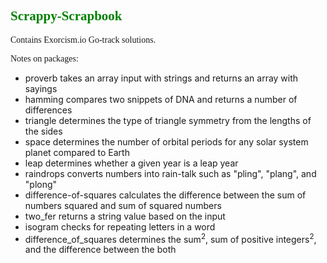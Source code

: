 <!DOCTYPE html>
<html>
<head>
</head>
<body>
<article>
<h1 style="color: green; font-family: cursive;">Scrappy-Scrapbook</h1>

<p style="font-family: cursive;">Contains Exorcism.io Go-track solutions. </p>
<p style="font-family: cursive;">Notes on packages:
<ul>
<li>proverb takes an array input with strings and returns an array with sayings</li>
<li>hamming compares two snippets of DNA and returns a number of differences</li>
<li>triangle  determines the type of triangle symmetry from the lengths of the sides</li>
<li>space determines the number of orbital periods for any solar system planet compared to Earth</li>
<li>leap determines whether a given year is a leap year</li>
<li>raindrops converts numbers into rain-talk such as "pling", "plang", and "plong"</li>
<li>difference-of-squares calculates the difference between the sum of numbers squared and sum of squared numbers</li>
<li>two_fer returns a string value based on the input</li>
<li>isogram checks for repeating letters in a word</li>
<li>difference_of_squares determines the sum<sup>2</sup>, sum of positive integers<sup>2</sup>, and the difference
	between the both</li></ul>
</ul>
</p>
</article>
</body>
</html>

